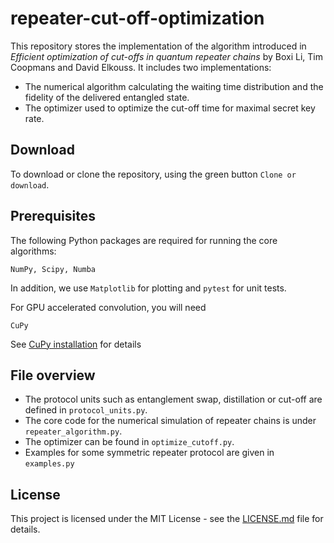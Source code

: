 # repeater-cut-off-optimization
This repository stores the implementation of the algorithm introduced in *Efficient optimization of cut-offs in quantum repeater chains* by Boxi Li, Tim Coopmans and David Elkouss. It includes two implementations: 
- The numerical algorithm calculating the waiting time distribution and the fidelity of the delivered entangled state.
- The optimizer used to optimize the cut-off time for maximal secret key rate.

## Download
To download or clone the repository, using the green button `Clone or download`.

## Prerequisites
The following Python packages are required for running the core algorithms:
```
NumPy, Scipy, Numba
```
In addition, we use `Matplotlib` for plotting and `pytest` for unit tests.

For GPU accelerated convolution, you will need
```
CuPy
```
See [CuPy installation](https://docs-cupy.chainer.org/en/stable/install.html) for details

## File overview
- The protocol units such as entanglement swap, distillation or cut-off are defined in `protocol_units.py`.
- The core code for the numerical simulation of repeater chains is under `repeater_algorithm.py`.
- The optimizer can be found in `optimize_cutoff.py`.
- Examples for some symmetric repeater protocol are given in `examples.py`

## License
This project is licensed under the MIT License - see the [LICENSE.md](LICENSE.md) file for details.
